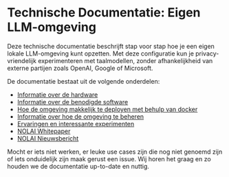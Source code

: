 # **Technische Documentatie: Eigen LLM-omgeving**

Deze technische documentatie beschrijft stap voor stap hoe je een eigen lokale LLM-omgeving kunt opzetten. Met deze configuratie kun je privacy-vriendelijk experimenteren met taalmodellen, zonder afhankelijkheid van externe partijen zoals OpenAI, Google of Microsoft.

De documentatie bestaat uit de volgende onderdelen:
- [Informatie over de hardware](hardware.md)
- [Informatie over de benodigde software](software.md)
- [Hoe de omgeving makkelijk te deployen met behulp van docker](docker.md)
- [Informatie over hoe de omgeving te beheren](beheer.md)
- [Ervaringen en interessante experimenten](experiment.md)
- [NOLAI Whitepaper](https://www.ru.nl/sites/default/files/2025-05/whitepaper_tech_team-llm-fin.pdf)
- [NOLAI Nieuwsbericht](https://www.ru.nl/over-ons/nieuws/experimenteren-met-taalmodellen-nolai-whitepaper)
  
Mocht er iets niet werken, er leuke use cases zijn die nog niet genoemd zijn of iets onduidelijk zijn maak gerust een issue. Wij horen het graag en zo houden we de documentatie up-to-date en nuttig.
